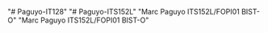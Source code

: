 "# Paguyo-IT128" 
"# Paguyo-ITS152L" 
"Marc Paguyo ITS152L/FOPI01 BIST-O" 
"Marc Paguyo ITS152L/FOPI01 BIST-O" 

